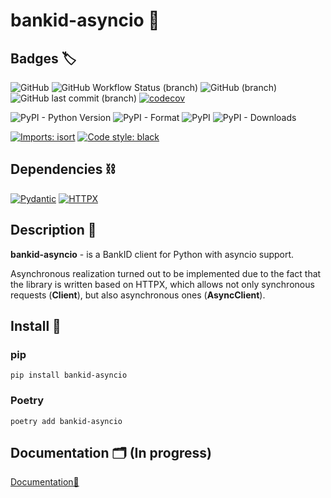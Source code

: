 # bankid-asyncio 🏦

## Badges 🏷
![GitHub](https://img.shields.io/github/license/Kostiantyn-Salnykov/bankid_asyncio)
![GitHub Workflow Status (branch)](https://img.shields.io/github/workflow/status/Kostiantyn-Salnykov/bankid_asyncio/Python%20package/main)
![GitHub (branch)](https://img.shields.io/badge/branch-main-brightgreen)
![GitHub last commit (branch)](https://img.shields.io/github/last-commit/Kostiantyn-Salnykov/bankid_asyncio/main)
[![codecov](https://codecov.io/gh/Kostiantyn-Salnykov/bankid_asyncio/branch/main/graph/badge.svg?token=F4XO2O9DXY)](https://codecov.io/gh/Kostiantyn-Salnykov/bankid_asyncio)

![PyPI - Python Version](https://img.shields.io/pypi/pyversions/bankid-asyncio)
![PyPI - Format](https://img.shields.io/pypi/format/bankid-asyncio)
![PyPI](https://img.shields.io/pypi/v/bankid-asyncio)
![PyPI - Downloads](https://img.shields.io/pypi/dm/bankid-asyncio)

[![Imports: isort](https://img.shields.io/badge/%20imports-isort-%231674b1?style=flat&labelColor=ef8336)](https://pycqa.github.io/isort/)
[![Code style: black](https://img.shields.io/badge/code%20style-black-000000?style=flat)](https://github.com/psf/black)

## Dependencies ⛓

[![Pydantic](https://img.shields.io/badge/pydantic-%5E1.10.1-orange)](https://pydantic-docs.helpmanual.io/)
[![HTTPX](https://img.shields.io/badge/httpx-%5E0.23.0-orange)](https://www.python-httpx.org/)

## Description 📖
**bankid-asyncio** - is a BankID client for Python with asyncio support.

Asynchronous realization turned out to be implemented due to the fact that the library is written based on HTTPX, which 
allows not only synchronous requests (**Client**), but also asynchronous ones (**AsyncClient**).

## Install 💾

### pip
```{.terminal linenums="0"}
pip install bankid-asyncio
```

### Poetry
```{.terminal linenums="0"}
poetry add bankid-asyncio
```

## Documentation 🗂 (In progress)
[Documentation🔗](https://kostiantyn-salnykov.github.io/bankid_asyncio/)
